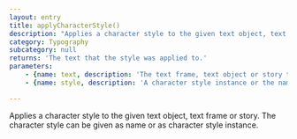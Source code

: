 ```yaml
---
layout: entry
title: applyCharacterStyle()
description: "Applies a character style to the given text object, text frame or story. The character style\ncan be given as name or as character style instance."
category: Typography
subcategory: null
returns: 'The text that the style was applied to.'
parameters:
    - {name: text, description: 'The text frame, text object or story to apply the style to.'}
    - {name: style, description: 'A character style instance or the name of the character style to apply.'}

---
```

Applies a character style to the given text object, text frame or story. The character style
can be given as name or as character style instance.
